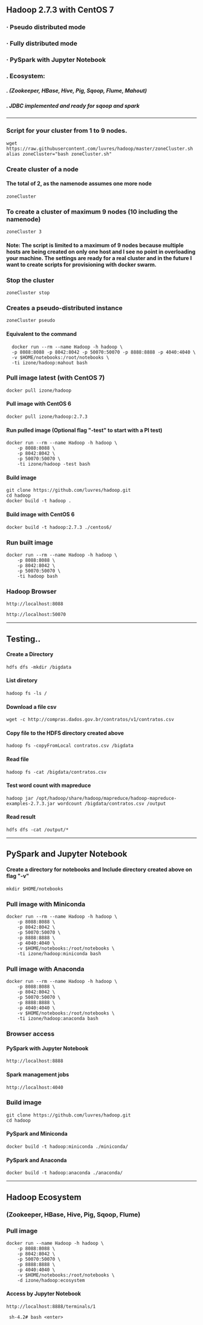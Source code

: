 ## Hadoop 2.7.3 with CentOS 7
### · Pseudo distributed mode
### · Fully distributed mode
### · PySpark with Jupyter Notebook
### . Ecosystem:
##### . (Zookeeper, HBase, Hive, Pig, Sqoop, Flume, Mahout)
##### . JDBC implemented and ready for sqoop and spark
---
### Script for your cluster from 1 to 9 nodes.
```
wget https://raw.githubusercontent.com/luvres/hadoop/master/zoneCluster.sh
alias zoneCluster="bash zoneCluster.sh"
```
### Create cluster of a node 
#### The total of 2, as the namenode assumes one more node
```
zoneCluster
```
### To create a cluster of maximum 9 nodes (10 including the namenode)
```
zoneCluster 3
```
#### Note: The script is limited to a maximum of 9 nodes because multiple hosts are being created on only one host and I see no point in overloading your machine. The settings are ready for a real cluster and in the future I want to create scripts for provisioning with docker swarm.
### Stop the cluster
```
zoneCluster stop
```
### Creates a pseudo-distributed instance
```
zoneCluster pseudo
```
#### Equivalent to the command
```
  docker run --rm --name Hadoop -h hadoop \
  -p 8088:8088 -p 8042:8042 -p 50070:50070 -p 8888:8888 -p 4040:4040 \
  -v $HOME/notebooks:/root/notebooks \
  -ti izone/hadoop:mahout bash
```
### Pull image latest (with CentOS 7)
```
docker pull izone/hadoop
```
#### Pull image with CentOS 6
```
docker pull izone/hadoop:2.7.3
```
#### Run pulled image (Optional flag "-test" to start with a PI test)
```
docker run --rm --name Hadoop -h hadoop \
	-p 8088:8088 \
	-p 8042:8042 \
	-p 50070:50070 \
	-ti izone/hadoop -test bash
```
#### Build image
```
git clone https://github.com/luvres/hadoop.git
cd hadoop
docker build -t hadoop .
```
#### Build image with CentOS 6
```
docker build -t hadoop:2.7.3 ./centos6/
```
### Run built image
```
docker run --rm --name Hadoop -h hadoop \
	-p 8088:8088 \
	-p 8042:8042 \
	-p 50070:50070 \
	-ti hadoop bash
```
### Hadoop Browser
```
http://localhost:8088

http://localhost:50070
```
---
## Testing..

#### Create a Directory
```
hdfs dfs -mkdir /bigdata
```

#### List diretory
```
hadoop fs -ls /
```

#### Download a file csv
```
wget -c http://compras.dados.gov.br/contratos/v1/contratos.csv
```

#### Copy file to the HDFS directory created above
```
hadoop fs -copyFromLocal contratos.csv /bigdata
```

#### Read file
```
hadoop fs -cat /bigdata/contratos.csv
```
#### Test word count with mapreduce
```
hadoop jar /opt/hadoop/share/hadoop/mapreduce/hadoop-mapreduce-examples-2.7.3.jar wordcount /bigdata/contratos.csv /output
```

#### Read result
```
hdfs dfs -cat /output/*
```
---
## PySpark and Jupyter Notebook

#### Create a directory for notebooks and Include directory created above on flag "-v"
```
mkdir $HOME/notebooks
```
### Pull image with Miniconda
```
docker run --rm --name Hadoop -h hadoop \
	-p 8088:8088 \
	-p 8042:8042 \
	-p 50070:50070 \
	-p 8888:8888 \
	-p 4040:4040 \
	-v $HOME/notebooks:/root/notebooks \
	-ti izone/hadoop:miniconda bash
```
### Pull image with Anaconda
```
docker run --rm --name Hadoop -h hadoop \
	-p 8088:8088 \
	-p 8042:8042 \
	-p 50070:50070 \
	-p 8888:8888 \
	-p 4040:4040 \
	-v $HOME/notebooks:/root/notebooks \
	-ti izone/hadoop:anaconda bash
```
### Browser access

#### PySpark with Jupyter Notebook
```
http://localhost:8888
```
#### Spark management jobs
```
http://localhost:4040
```
### Build image
```
git clone https://github.com/luvres/hadoop.git
cd hadoop
```
#### PySpark and Miniconda
```
docker build -t hadoop:miniconda ./miniconda/
```
#### PySpark and Anaconda
```
docker build -t hadoop:anaconda ./anaconda/
```
---
## Hadoop Ecosystem
### (Zookeeper, HBase, Hive, Pig, Sqoop, Flume)

### Pull image
```
docker run --name Hadoop -h hadoop \
	-p 8088:8088 \
	-p 8042:8042 \
	-p 50070:50070 \
	-p 8888:8888 \
	-p 4040:4040 \
	-v $HOME/notebooks:/root/notebooks \
	-d izone/hadoop:ecosystem
```
#### Access by Jupyter Notebook
```
http://localhost:8888/terminals/1

 sh-4.2# bash <enter>
```

